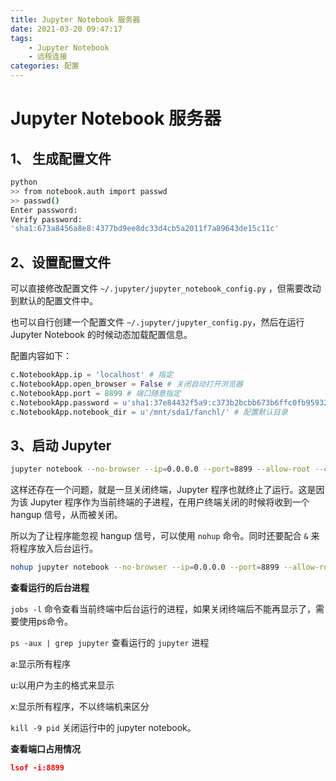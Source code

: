 ```yaml
---
title: Jupyter Notebook 服务器
date: 2021-03-20 09:47:17
tags: 
    - Jupyter Notebook
    - 远程连接
categories: 配置
---
```


# Jupyter Notebook 服务器

## 1、 生成配置文件

```bash
python
>> from notebook.auth import passwd
>> passwd()
Enter password: 
Verify password: 
'sha1:673a8456a8e8:4377bd9ee8dc33d4cb5a2011f7a89643de15c11c'
```
<!-- more -->

## 2、设置配置文件

可以直接修改配置文件 `~/.jupyter/jupyter_notebook_config.py` ，但需要改动到默认的配置文件中。

也可以自行创建一个配置文件 `~/.jupyter/jupyter_config.py`，然后在运行 Jupyter Notebook 的时候动态加载配置信息。

配置内容如下：

```python
c.NotebookApp.ip = 'localhost' # 指定
c.NotebookApp.open_browser = False # 关闭自动打开浏览器
c.NotebookApp.port = 8899 # 端口随意指定
c.NotebookApp.password = u'sha1:37e84432f5a9:c373b2bcbb673b6ffc0fb9593251db76872500d9' # 复制前一步生成的密钥
c.NotebookApp.notebook_dir = u'/mnt/sda1/fanchl/' # 配置默认目录
```

## 3、启动 Jupyter

```bash
jupyter notebook --no-browser --ip=0.0.0.0 --port=8899 --allow-root --config=~/.jupyter/jupyter_config.py
```

这样还存在一个问题，就是一旦关闭终端，Jupyter 程序也就终止了运行。这是因为该 Jupyter 程序作为当前终端的子进程，在用户终端关闭的时候将收到一个 hangup 信号，从而被关闭。

所以为了让程序能忽视 hangup 信号，可以使用 `nohup` 命令。同时还要配合 `&` 来将程序放入后台运行。

```bash
nohup jupyter notebook --no-browser --ip=0.0.0.0 --port=8899 --allow-root --config=~/.jupyter/jupyter_config.py &
```

**查看运行的后台进程**

`jobs -l`  命令查看当前终端中后台运行的进程，如果关闭终端后不能再显示了，需要使用ps命令。

`ps -aux | grep jupyter`  查看运行的 `jupyter` 进程

a:显示所有程序

u:以用户为主的格式来显示

x:显示所有程序，不以终端机来区分

`kill -9 pid`  关闭运行中的 jupyter notebook。

**查看端口占用情况**

```json
lsof -i:8899
```